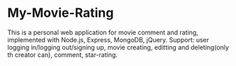# My-Movie-Rating
This is a personal web application for movie comment and rating, implemented with Node.js, Express, MongoDB, jQuery. 
Support: user logging in/logging out/signing up, movie creating, editting and deleting(only th creator can), comment, star-rating.
